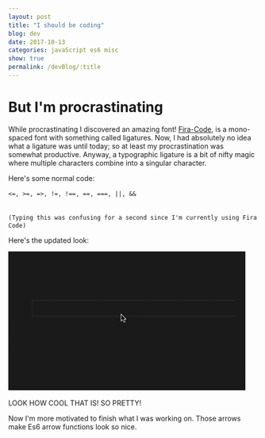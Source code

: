 ```yaml
---
layout: post
title: "I should be coding"
blog: dev
date: 2017-10-13
categories: javaScript es6 misc
show: true
permalink: /devBlog/:title
---
```

# But I'm procrastinating #

While procrastinating I discovered an amazing font! [Fira-Code](https://github.com/tonsky/FiraCode), is a mono-spaced font with something called ligatures. Now, I had absolutely no idea what a ligature was until today; so at least my procrastination was somewhat productive. Anyway, a typographic ligature is a bit of nifty magic where multiple characters combine into a singular character.

Here's some normal code:

    
    <=, >=, =>, !=, !==, ==, ===, ||, &&
    

    (Typing this was confusing for a second since I'm currently using Fira Code)

Here's the updated look:

   ![code stuff](/static/img/code-snippetA.gif)

LOOK HOW COOL THAT IS! SO PRETTY!

Now I'm more motivated to finish what I was working on. Those arrows make Es6 arrow functions look so nice.